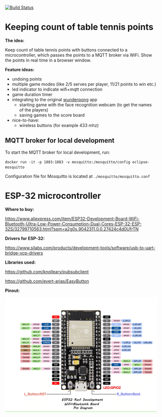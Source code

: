[![Build Status](https://travis-ci.org/avrj/table-tennis.svg?branch=master)](https://travis-ci.org/avrj/table-tennis)

# Keeping count of table tennis points
**The idea:**

Keep count of table tennis points with buttons connected to a microcontroller, which passes the points to a MQTT broker via WiFi.
Show the points in real time in a browser window.

**Feature ideas:**
* undoing points
* multiple game modes (like 2/5 serves per player, 11/21 points to win etc.)
* led indicator to indicate wifi+mqtt connection
* game duration timer
* integrating to the original [wunderpong](https://github.com/wunderdogsw/wunderpong) app
    * starting game with the face recognition webcam (to get the names of the players)
    * saving games to the score board
* nice-to-have:
    * wireless buttons (for example 433 mhz)

## MQTT broker for local development
To start the MQTT broker for local development, run: 

`docker run -it -p 1883:1883 -v mosquitto:/mosquitto/config eclipse-mosquitto`

Configuration file for Mosquitto is located at `./mosquitto/mosquitto.conf`

# ESP-32 microcontroller

**Where to buy:**

https://www.aliexpress.com/item/ESP32-Development-Board-WiFi-Bluetooth-Ultra-Low-Power-Consumption-Dual-Cores-ESP-32-ESP-32S/32799710563.html?spm=a2g0s.9042311.0.0.27424c4d0UfrTN

**Drivers for ESP-32:**

https://www.silabs.com/products/development-tools/software/usb-to-uart-bridge-vcp-drivers

**Libraries used:**

https://github.com/knolleary/pubsubclient

https://github.com/evert-arias/EasyButton

**Pinout:**

![ESP32 pinout](esp-32/esp32_pinout.webp)
